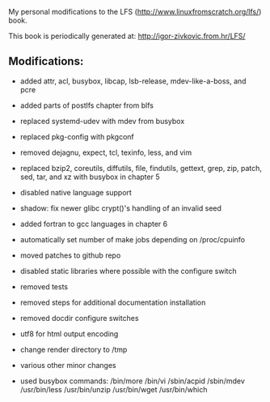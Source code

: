 My personal modifications to the LFS (http://www.linuxfromscratch.org/lfs/) book.

This book is periodically generated at: http://igor-zivkovic.from.hr/LFS/

## Modifications:
* added attr, acl, busybox, libcap, lsb-release, mdev-like-a-boss, and pcre
* added parts of postlfs chapter from blfs
* replaced systemd-udev with mdev from busybox
* replaced pkg-config with pkgconf
* removed dejagnu, expect, tcl, texinfo, less, and vim
* replaced bzip2, coreutils, diffutils, file, findutils, gettext, grep, zip,
  patch, sed, tar, and xz with busybox in chapter 5
* disabled native language support
* shadow: fix newer glibc crypt()'s handling of an invalid seed
* added fortran to gcc languages in chapter 6
* automatically set number of make jobs depending on /proc/cpuinfo
* moved patches to github repo
* disabled static libraries where possible with the configure switch
* removed tests
* removed steps for additional documentation installation
* removed docdir configure switches
* utf8 for html output encoding
* change render directory to /tmp
* various other minor changes

* used busybox commands:
    /bin/more
    /bin/vi
    /sbin/acpid
    /sbin/mdev
    /usr/bin/less
    /usr/bin/unzip
    /usr/bin/wget
    /usr/bin/which
